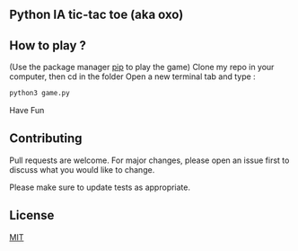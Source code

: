 ## Python IA tic-tac toe (aka oxo)

## How to play ?
(Use the package manager [pip](https://pip.pypa.io/en/stable/) to play the game)
Clone my repo in your computer, then cd in the folder
Open a new terminal tab and type :

```bash
python3 game.py
```
Have Fun

## Contributing
Pull requests are welcome. For major changes, please open an issue first to discuss what you would like to change.

Please make sure to update tests as appropriate.

## License
[MIT](https://choosealicense.com/licenses/mit/)

